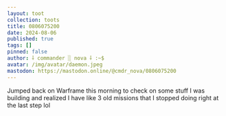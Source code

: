 ```yaml
---
layout: toot
collection: toots
title: 0806075200
date: 2024-08-06
published: true
tags: []
pinned: false
author: ⸸ commander ░ nova ⸸ :~$
avatar: /img/avatar/daemon.jpeg
mastodon: https://mastodon.online/@cmdr_nova/0806075200
---
```


Jumped back on Warframe this morning to check on some stuff I was building and realized I have like 3 old missions that I stopped doing right at the last step lol
